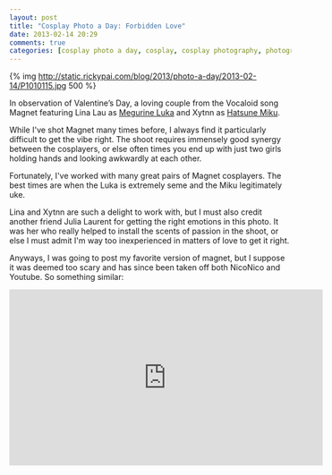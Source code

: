 ```yaml
---
layout: post
title: "Cosplay Photo a Day: Forbidden Love"
date: 2013-02-14 20:29
comments: true
categories: [cosplay photo a day, cosplay, cosplay photography, photography,VOCALOID, Megurine Luka, Hatsune Miku]
---
```


{% img http://static.rickypai.com/blog/2013/photo-a-day/2013-02-14/P1010115.jpg 500 %}

In observation of Valentine’s Day, a loving couple from the Vocaloid song Magnet featuring Lina Lau as [Megurine Luka](/blog/categories/megurine-luka/) and Xytnn as [Hatsune Miku](/blog/categories/hatsune-miku/).

While I've shot Magnet many times before, I always find it particularly difficult to get the vibe right. The shoot requires immensely good synergy between the cosplayers, or else often times you end up with just two girls holding hands and looking awkwardly at each other.

Fortunately, I've worked with many great pairs of Magnet cosplayers. The best times are when the Luka is extremely seme and the Miku legitimately uke.

Lina and Xytnn are such a delight to work with, but I must also credit another friend Julia Laurent for getting the right emotions in this photo. It was her who really helped to install the scents of passion in the shoot, or else I must admit I'm way too inexperienced in matters of love to get it right.

Anyways, I was going to post my favorite version of magnet, but I suppose it was deemed too scary and has since been taken off both NicoNico and Youtube. So something similar:

<div class="video-container">
  <iframe width="560" height="315" src="http://www.youtube.com/embed/oT1tqUoGggs" frameborder="0" allowfullscreen></iframe>  
</div>